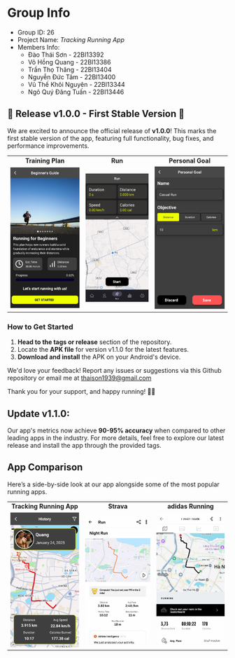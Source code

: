 Group Info
=======================

* Group ID: 26
* Project Name: *Tracking Running App*
* Members Info:
    - Đào Thái Sơn - 22BI13392
    - Võ Hồng Quang - 22BI13386
    - Trần Thọ Thăng - 22BI13404
    - Nguyễn Đức Tâm - 22BI13400
    - Vũ Thế Khôi Nguyên - 22BI13344
    - Ngô Quý Đăng Tuấn - 22BI13446

## 🎉 Release v1.0.0 - First Stable Version 🚀

We are excited to announce the official release of **v1.0.0**! This marks the first stable version of the app, featuring full functionality, bug fixes, and performance improvements.

<table style="border-collapse: collapse; width: auto">
  <tr>
    <td style="margin: 0 auto; text-align: center; border: none;"><b>Training Plan</b></td>
    <td style="text-align: center; border: none;"><b>Run</b></td>
    <td style="text-align: center; border: none;"><b>Personal Goal</b></td>
  </tr>
  <tr>
    <td style="text-align: center; border: none;"> <img src="assets/TrainingPlan.jpeg" width="250"/></td>
    <td><img src="assets/Run.jpeg" width="250"/></td>
    <td><img src="assets/PersonalGoal.jpeg" width="250"/></td>
  </tr>
</table>


### How to Get Started
1. **Head to the tags or release** section of the repository.
2. Locate the **APK file** for version v1.1.0 for the latest features.
3. **Download and install** the APK on your Android's device.

We'd love your feedback! Report any issues or suggestions via this Github repository or email me at thaison1939@gmail.com

Thank you for your support, and happy running! 🏃‍♂️

## Update v1.1.0: 
Our app's metrics now achieve **90-95% accuracy** when compared to other leading apps in the industry. For more details, feel free to explore our latest release and install the app through the provided tags.

## App Comparison
Here’s a side-by-side look at our app alongside some of the most popular running apps.

<table>
  <tr>
    <td  style="text-align: center; border: none;"><b>Tracking Running App</b></td>
    <td  style="text-align: center; border: none;"><b>Strava</b></td>
    <td  style="text-align: center; border: none;"><b>adidas Running</b></td>
  </tr>
  <tr>
    <td  style="text-align: center; border: none;"><img src="assets/TrackingRunningApp.jpeg" alt="Running Tracking App" width="250"/></td>
    <td  style="text-align: center; border: none;"><img src="assets/Strava.jpeg" alt="Other App 1" width="250"/></td>
    <td  style="text-align: center; border: none;"><img src="assets/adidasRunning.jpeg" alt="Other App 2" width="250"/></td>
  </tr>
</table>








